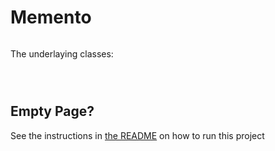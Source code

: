 # Memento

```cs --source-file ./Program/Program.cs --project ./Program/Program.csproj --region Example --session 1  
```


The underlaying classes:
```cs --editable false --source-file ./Program/Editor.cs --project ./Program/Program.csproj --region Editor --session 2
```
```cs --editable false --source-file ./Program/Memento.cs --project ./Program/Program.csproj --region Memento --session 2
```
```cs --editable false --source-file ./Program/Caretaker.cs --project ./Program/Program.csproj --region Caretaker --session 2
```

## Empty Page?
See the instructions in [the README](/README.md) on how to run this project
